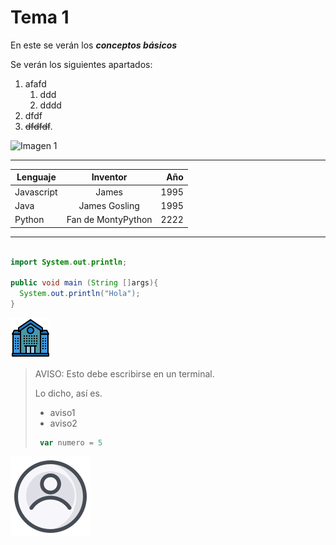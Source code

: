 # Tema 1

En este se verán los ***conceptos básicos***

Se verán los siguientes apartados:

1. afafd
   1. ddd
   1. dddd
1. dfdf
2. ~~dfdfdf~~.

![Imagen 1](/assets/estu.png)

---
Lenguaje  |  Inventor  |  Año  
----------|:------------:|----------:
Javascript|  James    | 1995
Java      |  James Gosling  |  1995
Python    | Fan de MontyPython  |  2222
---
```Java

import System.out.println;

public void main (String []args){
  System.out.println("Hola");
}
```
![Imagen 2](assets/login.png)

> AVISO: Esto debe escribirse en un terminal.
>
> Lo dicho, así es.
> - aviso1
> - aviso2
>  ```javascript
>   var numero = 5
>   ```

![Imagen 3](assets/userlogin.png)

